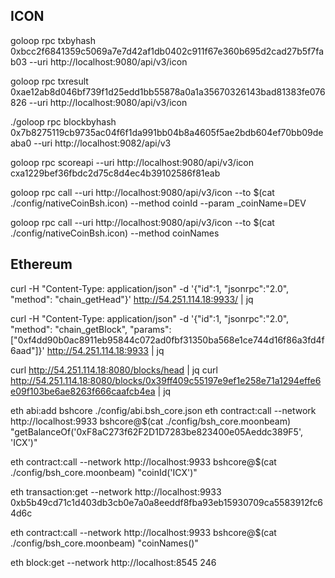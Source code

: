 ## ICON

goloop rpc txbyhash 0xbcc2f6841359c5069a7e7d42af1db0402c911f67e360b695d2cad27b5f7fab03 --uri http://localhost:9080/api/v3/icon

goloop rpc txresult 0xae12ab8d046bf739f1d25edd1bb55878a0a1a35670326143bad81383fe076826 --uri http://localhost:9080/api/v3/icon

./goloop rpc blockbyhash 0x7b8275119cb9735ac04f6f1da991bb04b8a4605f5ae2bdb604ef70bb09deaba0 --uri http://localhost:9082/api/v3

goloop rpc scoreapi --uri http://localhost:9080/api/v3/icon cxa1229bef36fbdc2d75c8d4ec4b39102586f81eab

goloop rpc call --uri http://localhost:9080/api/v3/icon --to $(cat ./config/nativeCoinBsh.icon) --method coinId --param _coinName=DEV

goloop rpc call --uri http://localhost:9080/api/v3/icon --to $(cat ./config/nativeCoinBsh.icon) --method coinNames

## Ethereum

curl -H "Content-Type: application/json" -d '{"id":1, "jsonrpc":"2.0", "method": "chain_getHead"}' http://54.251.114.18:9933/ | jq

curl -H "Content-Type: application/json" -d '{"id":1, "jsonrpc":"2.0", "method": "chain_getBlock", "params":["0xf4dd90b0ac8911eb95844c072ad0fbf31350ba568e1ce744d16f86a3fd4f6aad"]}' http://54.251.114.18:9933 | jq

curl http://54.251.114.18:8080/blocks/head | jq
curl http://54.251.114.18:8080/blocks/0x39ff409c55197e9ef1e258e71a1294effe6e09f103be6ae8263f666caafcb4ea | jq

eth abi:add bshcore ./config/abi.bsh_core.json
eth contract:call --network http://localhost:9933 bshcore@$(cat ./config/bsh_core.moonbeam) "getBalanceOf('0xF8aC273f62F2D1D7283be823400e05Aeddc389F5', 'ICX')"

eth contract:call --network http://localhost:9933 bshcore@$(cat ./config/bsh_core.moonbeam) "coinId('ICX')"

eth transaction:get --network http://localhost:9933 0xb5b49cd71c1d403db3cb0e7a0a8eeddf8fba93eb15930709ca5583912fc64d6c

eth contract:call --network http://localhost:9933 bshcore@$(cat ./config/bsh_core.moonbeam) "coinNames()"

eth block:get --network http://localhost:8545 246
